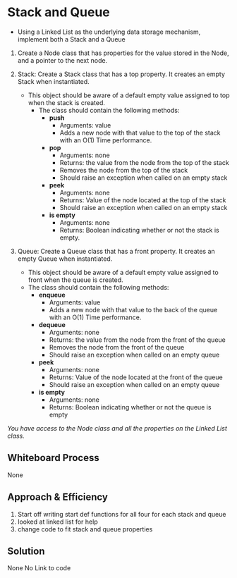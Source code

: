 
# Stack and Queue

- Using a Linked List as the underlying data storage mechanism, implement both a Stack and a Queue

1. Create a Node class that has properties for the value stored in the Node, and a pointer to the next node.

2. Stack: Create a Stack class that has a top property. It creates an empty Stack when instantiated.
    - This object should be aware of a default empty value assigned to top when the stack is created.
        - The class should contain the following methods:
          - **push**
            - Arguments: value
            - Adds a new node with that value to the top of the stack with an O(1) Time performance.
          - **pop**
            - Arguments: none
            - Returns: the value from the node from the top of the stack
            - Removes the node from the top of the stack
            - Should raise an exception when called on an empty stack
          - **peek**
            - Arguments: none
            - Returns: Value of the node located at the top of the stack
            - Should raise an exception when called on an empty stack
          - **is empty**
            - Arguments: none
            - Returns: Boolean indicating whether or not the stack is empty.

3. Queue: Create a Queue class that has a front property. It creates an empty Queue when instantiated.
    - This object should be aware of a default empty value assigned to front when the queue is created.
    - The class should contain the following methods:
      - **enqueue**
        - Arguments: value
        - Adds a new node with that value to the back of the queue with an O(1) Time performance.
      - **dequeue**
        - Arguments: none
        - Returns: the value from the node from the front of the queue
        - Removes the node from the front of the queue
        - Should raise an exception when called on an empty queue
      - **peek**
        - Arguments: none
        - Returns: Value of the node located at the front of the queue
        - Should raise an exception when called on an empty queue
      - **is empty**
        - Arguments: none
        - Returns: Boolean indicating whether or not the queue is empty

  *You have access to the Node class and all the properties on the Linked List class.*


## Whiteboard Process
<!-- Embedded whiteboard image -->
None

## Approach & Efficiency

1. Start off writing start def functions for all four for each stack and queue
2. looked at linked list for help
3. change code to fit stack and queue properties


## Solution

None
No Link to code
